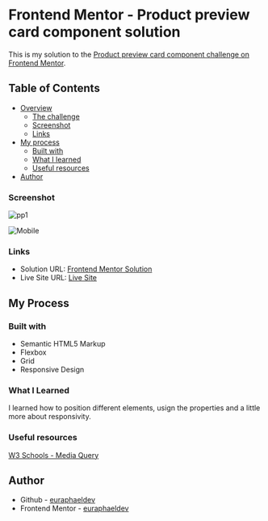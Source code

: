 # Frontend Mentor - Product preview card component solution

This is my solution to the [Product preview card component challenge on Frontend Mentor](https://www.frontendmentor.io/solutions/product-preview-card-vanilla-css-and-custom-hover-state-on-hero-dVGWpOTgWS).

## Table of Contents

- [Overview](#overview)
  - [The challenge](#the-challenge)
  - [Screenshot](#screenshot)
  - [Links](#links)
- [My process](#my-process)
  - [Built with](#built-with)
  - [What I learned](#what-i-learned)
  - [Useful resources](#useful-resources)
- [Author](#author)

### Screenshot

![pp1](https://user-images.githubusercontent.com/108998605/198753179-09889a65-7cff-40d6-b279-54104c197786.png)

![Mobile](https://user-images.githubusercontent.com/108998605/198753054-860ad7da-7adf-4d5b-bef6-f029d9bdd436.png)

### Links

- Solution URL: [Frontend Mentor Solution]()
- Live Site URL: [Live Site](https://euraphaeldev.github.io/product-preview-card/)
## My Process

### Built with

- Semantic HTML5 Markup
- Flexbox
- Grid
- Responsive Design

### What I Learned

I learned how to position different elements, usign the properties and a little more about responsivity.

### Useful resources

[W3 Schools - Media Query](https://www.w3schools.com/css/css_rwd_mediaqueries.asp)

## Author

- Github - [euraphaeldev](https://github.com/euraphaeldev)
- Frontend Mentor - [euraphaeldev](https://www.frontendmentor.io/profile/euraphaeldev)
